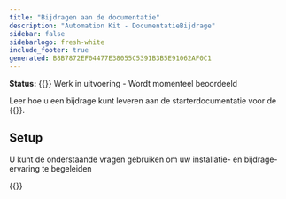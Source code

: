 ```yaml
---
title: "Bijdragen aan de documentatie"
description: "Automation Kit - DocumentatieBijdrage"
sidebar: false
sidebarlogo: fresh-white
include_footer: true
generated: B8B7872EF04477E38055C5391B3B5E91062AF0C1
---
```


**Status:** {{<externalImage src="https://github.githubassets.com/images/icons/emoji/unicode/1f6a7.png" size="16x16" text="Construction Icon">}} Werk in uitvoering - Wordt momenteel beoordeeld

Leer hoe u een bijdrage kunt leveren aan de starterdocumentatie voor de {{<product-name>}}.

## Setup

U kunt de onderstaande vragen gebruiken om uw installatie- en bijdrage-ervaring te begeleiden

{{<questions name="/content/nl/contribution/documentation.json" completed="Bedankt voor het invullen van de installatievragen" showNavigationButtons="false" locale="nl">}}
